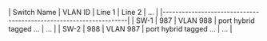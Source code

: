 | Switch Name |   VLAN ID |   Line 1  |         Line 2        | ... | 
|-------------------------------------------------------------------|
|     SW-1    |     987   | VLAN 988 | port hybrid tagged ... | ... |
|     SW-2    |     988   | VLAN 987 | port hybrid tagged ... | ... |
